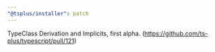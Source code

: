 ```yaml
---
"@tsplus/installer": patch
---
```


TypeClass Derivation and Implicits, first alpha. (https://github.com/ts-plus/typescript/pull/121)
